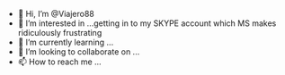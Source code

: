 - 👋 Hi, I’m @Viajero88
- 👀 I’m interested in ...getting in to my SKYPE account which MS makes ridiculously frustrating
- 🌱 I’m currently learning ...
- 💞️ I’m looking to collaborate on ...
- 📫 How to reach me ...

<!---
Viajero88/Viajero88 is a ✨ special ✨ repository because its `README.md` (this file) appears on your GitHub profile.
You can click the Preview link to take a look at your changes.
--->
